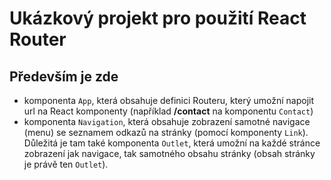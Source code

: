 # Ukázkový projekt pro použití React Router

## Především je zde
- komponenta `App`, která obsahuje definici Routeru, který umožní napojit url na React komponenty (například **/contact** na komponentu `Contact`)
- komponenta `Navigation`, která obsahuje zobrazení samotné navigace (menu) se seznamem odkazů na stránky (pomocí komponenty `Link`). Důležitá je tam také komponenta `Outlet`, která umožní na každé stránce zobrazení jak navigace, tak samotného obsahu stránky (obsah stránky je právě ten `Outlet`).
